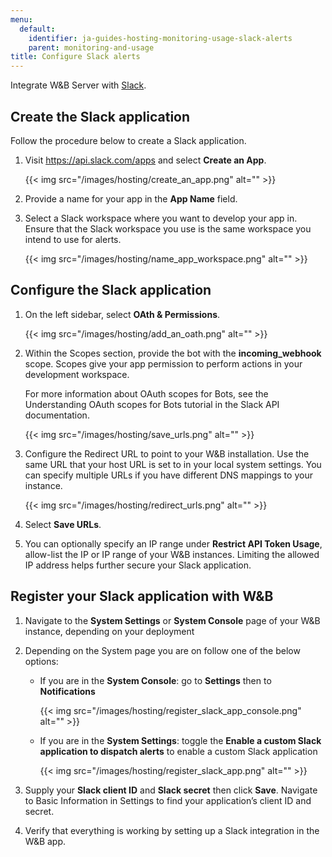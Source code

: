 ```yaml
---
menu:
  default:
    identifier: ja-guides-hosting-monitoring-usage-slack-alerts
    parent: monitoring-and-usage
title: Configure Slack alerts
---
```


Integrate W&B Server with [Slack](https://slack.com/).

## Create the Slack application

Follow the procedure below to create a Slack application.

1. Visit https://api.slack.com/apps and select **Create an App**.

    {{< img src="/images/hosting/create_an_app.png" alt="" >}}

2. Provide a name for your app in the **App Name** field.
3. Select a Slack workspace where you want to develop your app in. Ensure that the Slack workspace you use is the same workspace you intend to use for alerts.

    {{< img src="/images/hosting/name_app_workspace.png" alt="" >}}

## Configure the Slack application

1. On the left sidebar, select **OAth & Permissions**.

    {{< img src="/images/hosting/add_an_oath.png" alt="" >}}

2. Within the Scopes section, provide the bot with the **incoming_webhook** scope. Scopes give your app permission to perform actions in your development workspace.

    For more information about OAuth scopes for Bots, see the Understanding OAuth scopes for Bots tutorial in the Slack API documentation.

    {{< img src="/images/hosting/save_urls.png" alt="" >}}

3. Configure the Redirect URL to point to your W&B installation. Use the same URL that your host URL is set to in your local system settings. You can specify multiple URLs if you have different DNS mappings to your instance.

    {{< img src="/images/hosting/redirect_urls.png" alt="" >}}

4. Select **Save URLs**.
5. You can optionally specify an IP range under **Restrict API Token Usage**, allow-list the IP or IP range of your W&B instances. Limiting the allowed IP address helps further secure your Slack application.

## Register your Slack application with W&B

1. Navigate to the **System Settings** or **System Console** page of your W&B instance, depending on your deployment

2. Depending on the System page you are on follow one of the below options:

    - If you are in the **System Console**: go to **Settings** then to **Notifications**

      {{< img src="/images/hosting/register_slack_app_console.png" alt="" >}}

    - If you are in the **System Settings**: toggle the **Enable a custom Slack application to dispatch alerts** to enable a custom Slack application

      {{< img src="/images/hosting/register_slack_app.png" alt="" >}}

3. Supply your **Slack client ID** and **Slack secret** then click **Save**. Navigate to Basic Information in Settings to find your application’s client ID and secret.

4. Verify that everything is working by setting up a Slack integration in the W&B app.